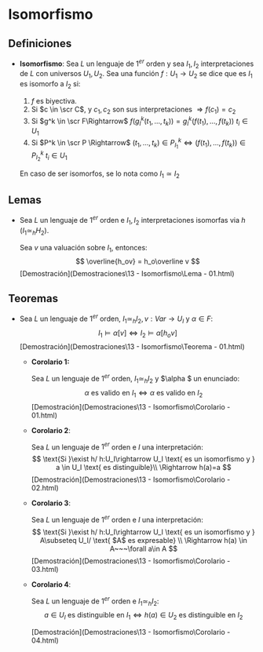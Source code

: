 # Isomorfismo

## Definiciones

- **Isomorfismo**: Sea $L$ un lenguaje de $1^{er}$ orden y sea $I_1,I_2$ interpretaciones de $L$ con universos $U_1,U_2$. Sea una función $f:U_1\rightarrow U_2$ se dice que es $I_1$ es isomorfo a $I_2$ si:

  1. $f$ es biyectiva.
  2. Si $c \in \scr C$, y $c_1,c_2$ son sus interpretaciones $\Rightarrow f(c_1)=c_2$
  3. Si $g^k \in \scr F\Rightarrow$ $f(g_I^k(t_1,\dots,t_k)) = g_I^k(f(t_1),\dots,f(t_k))$  $t_i \in U_1$
  4. Si $P^k \in \scr P \Rightarrow$ $(t_1,\dots,t_k) \in P^k_{I_1} \Leftrightarrow (f(t_1),\dots,f(t_k)) \in P^k_{I_2}$  $t_i \in U_1$

  En caso de ser isomorfos, se lo nota como $I_1\simeq I_2$

## Lemas

- Sea $L$ un lenguaje de $1^{er}$ orden e $I_1,I_2$ interpretaciones isomorfas via $h$ ($I_1 \simeq_h H_2$). 

  Sea $v$ una valuación sobre $I_1$, entonces:
  $$
  \overline{h_ov} = h_o\overline v
  $$
   [Demostración](Demostraciones\13 - Isomorfismo\Lema - 01.html) 

## Teoremas

- Sea $L$ un lenguaje de $1^{er}$ orden, $I_1 \simeq_h I_2, v:Var \rightarrow U_I$ y $\alpha \in F$:
  $$
  I_1 \models\alpha[v] \Leftrightarrow I_2 \models \alpha [h_ov]
  $$
  [Demostración](Demostraciones\13 - Isomorfismo\Teorema - 01.html) 

  - **Corolario 1:**

    Sea $L$ un lenguaje de $1^{er}$ orden, $I_1 \simeq_h I_2$ y $\alpha $ un enunciado:
    $$
    \alpha \text{ es valido en }I_1 \Leftrightarrow \alpha \text{ es valido en } I_2
    $$
    [Demostración](Demostraciones\13 - Isomorfismo\Corolario - 01.html) 

  - **Corolario 2**:

    Sea $L$ un lenguaje de $1^{er}$ orden e $I$ una interpretación:
    $$
    \text{Si }\exist h/ h:U_I\rightarrow U_I \text{ es un isomorfismo y } a \in U_I \text{ es distinguible}\\
    \Rightarrow h(a)=a
    $$
    [Demostración](Demostraciones\13 - Isomorfismo\Corolario - 02.html) 

  - **Corolario 3**:

    Sea $L$ un lenguaje de $1^{er}$ orden e $I$ una interpretación:
    $$
    \text{Si }\exist h/ h:U_I\rightarrow U_I \text{ es un isomorfismo y } A\subseteq U_I/ \text{ $A$ es expresable}
    \\
    \Rightarrow h(a) \in A~~~\forall a\in A
    $$
    [Demostración](Demostraciones\13 - Isomorfismo\Corolario - 03.html) 

  - **Corolario 4**:

    Sea $L$ un lenguaje de $1^{er}$ orden e $I_1 \simeq_h I_2$:
    $$
    a\in U_I \text{ es distinguible en }I_1 \Leftrightarrow h(a) \in U_2 \text{ es distinguible en }I_2
    $$
    
    [Demostración](Demostraciones\13 - Isomorfismo\Corolario - 04.html)